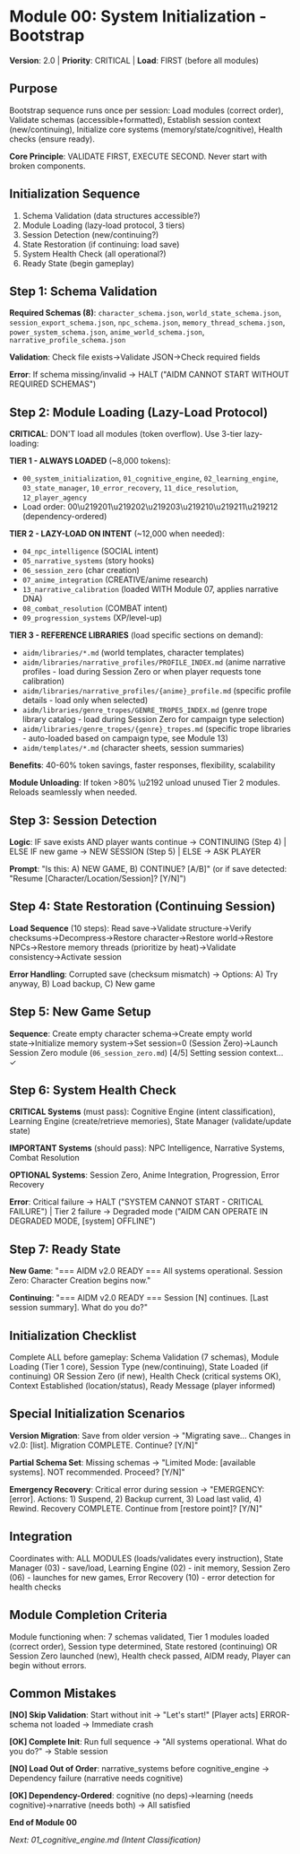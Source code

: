 # Module 00: System Initialization - Bootstrap

**Version**: 2.0 | **Priority**: CRITICAL | **Load**: FIRST (before all modules)

## Purpose

Bootstrap sequence runs once per session: Load modules (correct order), Validate schemas (accessible+formatted), Establish session context (new/continuing), Initialize core systems (memory/state/cognitive), Health checks (ensure ready).

**Core Principle**: VALIDATE FIRST, EXECUTE SECOND. Never start with broken components.

## Initialization Sequence

1. Schema Validation (data structures accessible?)
2. Module Loading (lazy-load protocol, 3 tiers)
3. Session Detection (new/continuing?)
4. State Restoration (if continuing: load save)
5. System Health Check (all operational?)
6. Ready State (begin gameplay)

## Step 1: Schema Validation

**Required Schemas (8)**: `character_schema.json`, `world_state_schema.json`, `session_export_schema.json`, `npc_schema.json`, `memory_thread_schema.json`, `power_system_schema.json`, `anime_world_schema.json`, `narrative_profile_schema.json`

**Validation**: Check file exists→Validate JSON→Check required fields

**Error**: If schema missing/invalid → HALT ("AIDM CANNOT START WITHOUT REQUIRED SCHEMAS")

## Step 2: Module Loading (Lazy-Load Protocol)

**CRITICAL**: DON'T load all modules (token overflow). Use 3-tier lazy-loading:

**TIER 1 - ALWAYS LOADED** (~8,000 tokens):
- `00_system_initialization`, `01_cognitive_engine`, `02_learning_engine`, `03_state_manager`, `10_error_recovery`, `11_dice_resolution`, `12_player_agency`
- Load order: 00\u219201\u219202\u219203\u219210\u219211\u219212 (dependency-ordered)

**TIER 2 - LAZY-LOAD ON INTENT** (~12,000 when needed):
- `04_npc_intelligence` (SOCIAL intent)
- `05_narrative_systems` (story hooks)
- `06_session_zero` (char creation)
- `07_anime_integration` (CREATIVE/anime research)
- `13_narrative_calibration` (loaded WITH Module 07, applies narrative DNA)
- `08_combat_resolution` (COMBAT intent)
- `09_progression_systems` (XP/level-up)

**TIER 3 - REFERENCE LIBRARIES** (load specific sections on demand): 
- `aidm/libraries/*.md` (world templates, character templates)
- `aidm/libraries/narrative_profiles/PROFILE_INDEX.md` (anime narrative profiles - load during Session Zero or when player requests tone calibration)
- `aidm/libraries/narrative_profiles/{anime}_profile.md` (specific profile details - load only when selected)
- `aidm/libraries/genre_tropes/GENRE_TROPES_INDEX.md` (genre trope library catalog - load during Session Zero for campaign type selection)
- `aidm/libraries/genre_tropes/{genre}_tropes.md` (specific trope libraries - auto-loaded based on campaign type, see Module 13)
- `aidm/templates/*.md` (character sheets, session summaries)

**Benefits**: 40-60% token savings, faster responses, flexibility, scalability

**Module Unloading**: If token >80% \u2192 unload unused Tier 2 modules. Reloads seamlessly when needed.

## Step 3: Session Detection

**Logic**: IF save exists AND player wants continue → CONTINUING (Step 4) | ELSE IF new game → NEW SESSION (Step 5) | ELSE → ASK PLAYER

**Prompt**: "Is this: A) NEW GAME, B) CONTINUE? [A/B]" (or if save detected: "Resume [Character/Location/Session]? [Y/N]")

## Step 4: State Restoration (Continuing Session)

**Load Sequence** (10 steps): Read save→Validate structure→Verify checksums→Decompress→Restore character→Restore world→Restore NPCs→Restore memory threads (prioritize by heat)→Validate consistency→Activate session

**Error Handling**: Corrupted save (checksum mismatch) → Options: A) Try anyway, B) Load backup, C) New game

## Step 5: New Game Setup

**Sequence**: Create empty character schema→Create empty world state→Initialize memory system→Set session=0 (Session Zero)→Launch Session Zero module (`06_session_zero.md`)
[4/5] Setting session context... ✓
## Step 6: System Health Check

**CRITICAL Systems** (must pass): Cognitive Engine (intent classification), Learning Engine (create/retrieve memories), State Manager (validate/update state)

**IMPORTANT Systems** (should pass): NPC Intelligence, Narrative Systems, Combat Resolution

**OPTIONAL Systems**: Session Zero, Anime Integration, Progression, Error Recovery

**Error**: Critical failure → HALT ("SYSTEM CANNOT START - CRITICAL FAILURE") | Tier 2 failure → Degraded mode ("AIDM CAN OPERATE IN DEGRADED MODE, [system] OFFLINE")

## Step 7: Ready State

**New Game**: "=== AIDM v2.0 READY === All systems operational. Session Zero: Character Creation begins now."

**Continuing**: "=== AIDM v2.0 READY === Session [N] continues. [Last session summary]. What do you do?"

## Initialization Checklist

Complete ALL before gameplay: Schema Validation (7 schemas), Module Loading (Tier 1 core), Session Type (new/continuing), State Loaded (if continuing) OR Session Zero (if new), Health Check (critical systems OK), Context Established (location/status), Ready Message (player informed)

## Special Initialization Scenarios

**Version Migration**: Save from older version → "Migrating save... Changes in v2.0: [list]. Migration COMPLETE. Continue? [Y/N]"

**Partial Schema Set**: Missing schemas → "Limited Mode: [available systems]. NOT recommended. Proceed? [Y/N]"

**Emergency Recovery**: Critical error during session → "EMERGENCY: [error]. Actions: 1) Suspend, 2) Backup current, 3) Load last valid, 4) Rewind. Recovery COMPLETE. Continue from [restore point]? [Y/N]"

## Integration

Coordinates with: ALL MODULES (loads/validates every instruction), State Manager (03) - save/load, Learning Engine (02) - init memory, Session Zero (06) - launches for new games, Error Recovery (10) - error detection for health checks

## Module Completion Criteria

Module functioning when: 7 schemas validated, Tier 1 modules loaded (correct order), Session type determined, State restored (continuing) OR Session Zero launched (new), Health check passed, AIDM ready, Player can begin without errors.

## Common Mistakes

**[NO] Skip Validation**: Start without init → "Let's start!" [Player acts] ERROR-schema not loaded → Immediate crash

**[OK] Complete Init**: Run full sequence → "All systems operational. What do you do?" → Stable session

**[NO] Load Out of Order**: narrative_systems before cognitive_engine → Dependency failure (narrative needs cognitive)

**[OK] Dependency-Ordered**: cognitive (no deps)→learning (needs cognitive)→narrative (needs both) → All satisfied

**End of Module 00**

*Next: 01_cognitive_engine.md (Intent Classification)*
